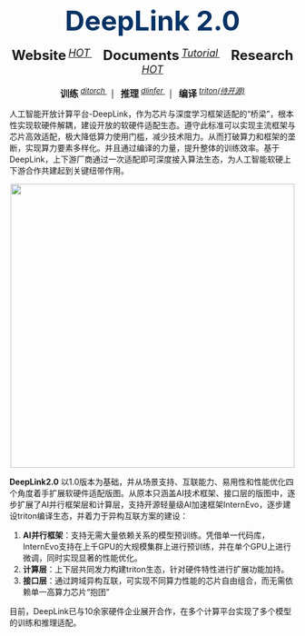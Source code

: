 <div align="center">
  <!-- <img src="https://deeplink.readthedocs.io/zh_CN/latest/_static/image/logo.png" width="300"/> -->
  <b><font size=20" color="#033264">DeepLink 2.0</font></b>
  <div>&nbsp;</div>
  <div align="center">
    <b><font size="5">Website</font></b>
    <sup>
      <a href="http://deeplink.org.cn/home">
        <i><font size="4">HOT</font></i>
      </a>
    </sup>
    &nbsp;&nbsp;&nbsp;&nbsp;
    <b><font size="5">Documents</font></b>
    <sup>
      <a href="https://deeplink.readthedocs.io/zh_CN/latest/">
        <i><font size="4">Tutorial</font></i>
      </a>
    </sup>
    &nbsp;&nbsp;&nbsp;&nbsp;
    <b><font size="5">Research</font></b>
    <sup>
      <a href="https://deeplink.readthedocs.io/zh_CN/latest/">
        <i><font size="4">HOT</font></i>
      </a>
    </sup>
  </div>
  <div>&nbsp;</div>
</div>

<!-- <div align="center">
  <b><font size="4">DeepLink 2.0 </font></b>
</div> -->
<div align="center">
    <b><font size="3">训练</font></b>
    <sup>
      <a href="https://deeplink.readthedocs.io/zh-cn/latest/doc/TechSupport/train.html">
        <i><font size="2">ditorch</font></i>
      </a>
    </sup>
    &nbsp;&nbsp;|&nbsp;&nbsp;
    <b><font size="3">推理</font></b>
    <sup>
      <a href="https://deeplink.readthedocs.io/zh-cn/latest/doc/TechSupport/infer.html">
        <i><font size="2">dlinfer</font></i>
      </a>
    </sup>
    &nbsp;&nbsp;|&nbsp;&nbsp;
    <b><font size="3">编译</font></b>
    <sup>
      <a href="">
        <i><font size="2">triton(待开源)</font></i>
      </a>
    </sup>
  </div>

人工智能开放计算平台-DeepLink，作为芯片与深度学习框架适配的“桥梁”，根本性实现软硬件解耦，建设开放的软硬件适配生态。遵守此标准可以实现主流框架与芯片高效适配，极大降低算力使用门槛，减少技术阻力。从而打破算力和框架的垄断，实现算力要素多样化。并且通过编译的力量，提升整体的训练效率。基于DeepLink，上下游厂商通过一次适配即可深度接入算法生态，为人工智能软硬上下游合作共建起到关键纽带作用。

<!-- 为提升软硬件适配效率，充分释放芯片算力，DeepLink定义了一套计算统一接口，可有效解耦框架与芯片的适配过程。同时，我们定期开展硬件测评工作。硬件评测基于团体标准评测方法，以国际主流芯片的性能作为对标，对送测芯片进行技术规格、软件生态、功能、性能等多维度测试，并按季度产出硬件评测报告。评测结论可为各类国产加速卡在不同维度的表现提供参考。 -->

  <div align="center">
  <!-- <img src="./resources/DeepLink03.png" width="400"/> -->
  <img src="https://deeplink.readthedocs.io/zh-cn/latest/_images/DeepLink03.png" width="500"/>
</div>

**DeepLink2.0** 以1.0版本为基础，并从场景支持、互联能力、易用性和性能优化四个角度着手扩展软硬件适配版图。从原本只涵盖AI技术框架、接口层的版图中，逐步扩展了AI并行框架层和计算层，支持开源轻量级AI加速框架InternEvo，逐步建设triton编译生态，并着力于异构互联方案的建设：

1. **AI并行框架**：支持无需大量依赖关系的模型预训练。凭借单一代码库，InternEvo支持在上千GPU的大规模集群上进行预训练，并在单个GPU上进行微调，同时实现显著的性能优化。
2. **计算层**：上下层共同发力构建triton生态，针对硬件特性进行扩展功能加持。
3. **接口层**：通过跨域异构互联，可实现不同算力性能的芯片自由组合，而无需依赖单一高算力芯片“抱团”

目前，DeepLink已与10余家硬件企业展开合作，在多个计算平台实现了多个模型的训练和推理适配。

<!-- DeepLink从人工智能芯片-深度学习框架的适配实践中总结出来，在二者之间定义了一套计算契约，良好的函数抽象使得上游芯片和下游框架两层在适配工程实施时能有效地解耦。与此同时，基于这种实践，还可以将芯片的适配工作复用到不同的训练框架适配中去。接口的标准化定义包含算子接口（DIOPI）和编译接口（DICP）两个部分。 -->
